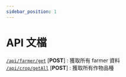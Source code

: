```yaml
---
sidebar_position: 1
---
```



# API 文檔


[`/api/farmer/get`](./farmer/get.md) [**POST**] : 獲取所有 farmer 資料  
[`/api/crop/getAll`](./crop/getAll.md) [**POST**] : 獲取所有作物品種  